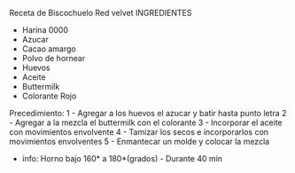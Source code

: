 Receta de Biscochuelo Red velvet
INGREDIENTES
- Harina 0000
- Azucar
- Cacao amargo
- Polvo de hornear
- Huevos
- Aceite
- Buttermilk
- Colorante Rojo

Precedimiento:
1 - Agregar a los huevos el azucar y batir hasta punto letra
2 - Agregar a la mezcla el buttermilk con el colorante
3 - Incorporar el aceite con movimientos envolvente
4 - Tamizar los secos e incorporarlos con movimientos envolventes
5 - Enmantecar un molde y colocar la mezcla
+ info: Horno bajo 160* a 180*(grados) - Durante 40 min